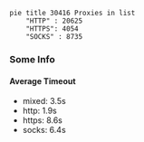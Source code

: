 
```mermaid
pie title 30416 Proxies in list
    "HTTP" : 20625
    "HTTPS": 4054
    "SOCKS" : 8735
```

### Some Info
#### Average Timeout

- mixed: 3.5s
- http: 1.9s
- https: 8.6s
- socks: 6.4s